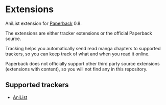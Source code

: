 # Extensions

AniList extension for [Paperback](https://paperback.moe/) 0.8.

The extensions are either tracker extensions or the official Paperback source.

Tracking helps you automatically send read manga chapters to supported trackers, so you can keep track of what and when you read it online.

Paperback does not officially support other third party source extensions (extensions with content), so you will not find any in this repository.

## Supported trackers

- [AniList](https://anilist.co/)
